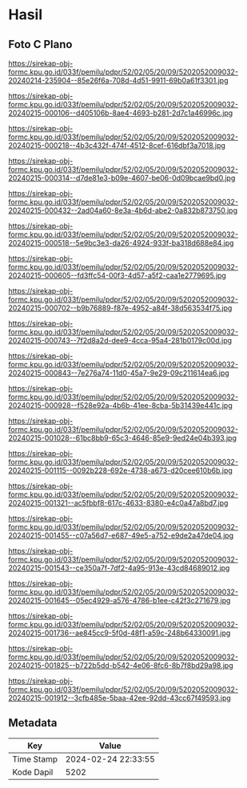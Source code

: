 # Hasil

## Foto C Plano

https://sirekap-obj-formc.kpu.go.id/033f/pemilu/pdpr/52/02/05/20/09/5202052009032-20240214-235904--85e26f6a-708d-4d51-9911-69b0a61f3301.jpg

https://sirekap-obj-formc.kpu.go.id/033f/pemilu/pdpr/52/02/05/20/09/5202052009032-20240215-000106--d405106b-8ae4-4693-b281-2d7c1a46996c.jpg

https://sirekap-obj-formc.kpu.go.id/033f/pemilu/pdpr/52/02/05/20/09/5202052009032-20240215-000218--4b3c432f-474f-4512-8cef-616dbf3a7018.jpg

https://sirekap-obj-formc.kpu.go.id/033f/pemilu/pdpr/52/02/05/20/09/5202052009032-20240215-000314--d7de81e3-b09e-4607-be06-0d09bcae9bd0.jpg

https://sirekap-obj-formc.kpu.go.id/033f/pemilu/pdpr/52/02/05/20/09/5202052009032-20240215-000432--2ad04a60-8e3a-4b6d-abe2-0a832b873750.jpg

https://sirekap-obj-formc.kpu.go.id/033f/pemilu/pdpr/52/02/05/20/09/5202052009032-20240215-000518--5e9bc3e3-da26-4924-933f-ba318d688e84.jpg

https://sirekap-obj-formc.kpu.go.id/033f/pemilu/pdpr/52/02/05/20/09/5202052009032-20240215-000605--fd3ffc54-00f3-4d57-a5f2-caa1e2779695.jpg

https://sirekap-obj-formc.kpu.go.id/033f/pemilu/pdpr/52/02/05/20/09/5202052009032-20240215-000702--b9b76889-f87e-4952-a84f-38d563534f75.jpg

https://sirekap-obj-formc.kpu.go.id/033f/pemilu/pdpr/52/02/05/20/09/5202052009032-20240215-000743--7f2d8a2d-dee9-4cca-95a4-281b0179c00d.jpg

https://sirekap-obj-formc.kpu.go.id/033f/pemilu/pdpr/52/02/05/20/09/5202052009032-20240215-000843--7e276a74-11d0-45a7-9e29-09c211614ea6.jpg

https://sirekap-obj-formc.kpu.go.id/033f/pemilu/pdpr/52/02/05/20/09/5202052009032-20240215-000928--f528e92a-4b6b-41ee-8cba-5b31439e441c.jpg

https://sirekap-obj-formc.kpu.go.id/033f/pemilu/pdpr/52/02/05/20/09/5202052009032-20240215-001028--61bc8bb9-65c3-4646-85e9-9ed24e04b393.jpg

https://sirekap-obj-formc.kpu.go.id/033f/pemilu/pdpr/52/02/05/20/09/5202052009032-20240215-001115--0092b228-692e-4738-a673-d20cee610b6b.jpg

https://sirekap-obj-formc.kpu.go.id/033f/pemilu/pdpr/52/02/05/20/09/5202052009032-20240215-001321--ac5fbbf8-617c-4633-8380-e4c0a47a8bd7.jpg

https://sirekap-obj-formc.kpu.go.id/033f/pemilu/pdpr/52/02/05/20/09/5202052009032-20240215-001455--c07a56d7-e687-49e5-a752-e9de2a47de04.jpg

https://sirekap-obj-formc.kpu.go.id/033f/pemilu/pdpr/52/02/05/20/09/5202052009032-20240215-001543--ce350a7f-7df2-4a95-913e-43cd84689012.jpg

https://sirekap-obj-formc.kpu.go.id/033f/pemilu/pdpr/52/02/05/20/09/5202052009032-20240215-001645--05ec4929-a576-4786-b1ee-c42f3c271679.jpg

https://sirekap-obj-formc.kpu.go.id/033f/pemilu/pdpr/52/02/05/20/09/5202052009032-20240215-001736--ae845cc9-5f0d-48f1-a59c-248b64330091.jpg

https://sirekap-obj-formc.kpu.go.id/033f/pemilu/pdpr/52/02/05/20/09/5202052009032-20240215-001825--b722b5dd-b542-4e06-8fc6-8b7f8bd29a98.jpg

https://sirekap-obj-formc.kpu.go.id/033f/pemilu/pdpr/52/02/05/20/09/5202052009032-20240215-001912--3cfb485e-5baa-42ee-92dd-43cc67f49593.jpg


## Metadata

| Key        | Value               |
| ---------- | ------------------- |
| Time Stamp | 2024-02-24 22:33:55 |
| Kode Dapil | 5202                |



